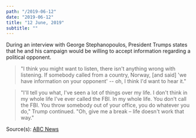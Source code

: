 ```yaml
---
path: "/2019-06-12"
date: "2019-06-12"
title: "12 June, 2019"
subtitle: ""
---
```


During an interview with George Stephanopoulos, President Trumps states that he and his campaign would be willing to accept information regarding a political opponent.

> "I think you might want to listen, there isn't anything wrong with listening. If somebody called from a country, Norway, [and said] 'we have information on your opponent' -- oh, I think I'd want to hear it."

> "I'll tell you what, I've seen a lot of things over my life. I don't think in my whole life I've ever called the FBI. In my whole life. You don't call the FBI. You throw somebody out of your office, you do whatever you do," Trump continued. "Oh, give me a break – life doesn't work that way."

<span class="sources">

Source(s): [ABC News](https://abcnews.go.com/Politics/id-exclusive-interview-trump-listen-foreigners-offered-dirt/story?id=63669304)

</span>
